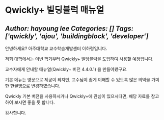 # Qwickly+ 빌딩블럭 매뉴얼
*Author: hayoung lee*
*Categories: []*
*Tags: ['qwickly', 'ajou', 'buildingblock', 'developer']*
---
안녕하세요? 아주대학교 교수학습개발센터 이하령입니다.

저희 대학에서는 이번 학기부터 Qwickly+ 빌딩블럭을 도입하여 사용할 예정입니다.

교수자에게 안내할 매뉴얼(Qwickly+ 버전 4.4.0.1) 을 만들어봤구요.

기본 메뉴는 영문으로 제공이 되지만, 교수님이 쉽게 이해할 수 있도록 많은 의역을 가미한 한글명으로 변경하였습니다.

Qwickly 기본 버전을 사용하시거나 Qwickly+에 관심이 있으시다면, 해당 자료를 참고하여 보시면 좋을 듯 합니다.

감사합니다.

